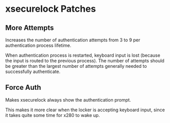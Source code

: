 # xsecurelock Patches

## More Attempts

Increases the number of authentication attempts from 3 to 9 per
authentication process lifetime.

When authentication process is restarted, keyboard input is lost
(because the input is routed to the previous process).
The number of attempts should be greater than the largest number of attempts
generally needed to successfully authenticate.

## Force Auth

Makes xsecurelock always show the authentication prompt.

This makes it more clear when the locker is accepting keyboard input,
since it takes quite some time for x280 to wake up.
